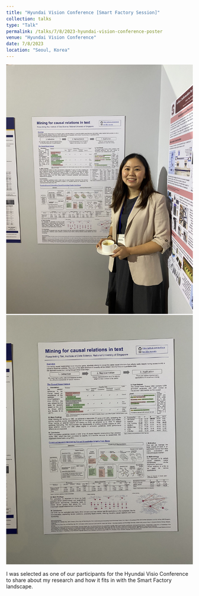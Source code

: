 ```yaml
---
title: "Hyundai Vision Conference [Smart Factory Session]"
collection: talks
type: "Talk"
permalink: /talks/7/8/2023-hyundai-vision-conference-poster
venue: "Hyundai Vision Conference"
date: 7/8/2023
location: "Seoul, Korea"
---
```



<img src='../images/events/HyundaiVisionConference_2023_P1.jpg' width=800>


<img src='../images/events/HyundaiVisionConference_2023_P2.jpg' width=800>

I was selected as one of our participants for the Hyundai Visio Conference to share about my research and how it fits in with the Smart Factory landscape.
